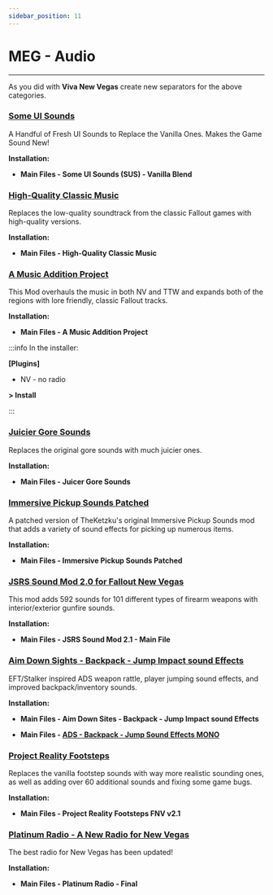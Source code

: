 ```yaml
---
sidebar_position: 11
---
```


# MEG - Audio

---

As you did with **Viva New Vegas** create new separators for the above categories.

### [Some UI Sounds](https://www.nexusmods.com/newvegas/mods/77842)

A Handful of Fresh UI Sounds to Replace the Vanilla Ones. Makes the Game Sound New!

**Installation:**

- **Main Files - Some UI Sounds (SUS) - Vanilla Blend**


### [High-Quality Classic Music](https://www.nexusmods.com/newvegas/mods/72150)

Replaces the low-quality soundtrack from the classic Fallout games with high-quality versions.

**Installation:**

- **Main Files - High-Quality Classic Music**


### [A Music Addition Project](https://www.nexusmods.com/newvegas/mods/78248)

This Mod overhauls the music in both NV and TTW and expands both of the regions with lore friendly, classic Fallout tracks.

**Installation:**

- **Main Files - A Music Addition Project**

:::info In the installer:

**[Plugins]**

- NV - no radio

**> Install**

:::


### [Juicier Gore Sounds](https://www.nexusmods.com/newvegas/mods/78552)

Replaces the original gore sounds with much juicier ones.

**Installation:**

- **Main Files - Juicer Gore Sounds**


### [Immersive Pickup Sounds Patched](https://www.nexusmods.com/newvegas/mods/70552)

A patched version of TheKetzku's original Immersive Pickup Sounds mod that adds a variety of sound effects for picking up numerous items.

**Installation:**

- **Main Files - Immersive Pickup Sounds Patched**


### [JSRS Sound Mod 2.0 for Fallout New Vegas](https://www.nexusmods.com/newvegas/mods/81585)

This mod adds 592 sounds for 101 different types of firearm weapons with interior/exterior gunfire sounds.

**Installation:**

- **Main Files - JSRS Sound Mod 2.1 - Main File**


### [Aim Down Sights - Backpack - Jump Impact sound Effects](https://www.nexusmods.com/newvegas/mods/75334)

EFT/Stalker inspired ADS weapon rattle, player jumping sound effects, and improved backpack/inventory sounds.

**Installation:**

- **Main Files - Aim Down Sites - Backpack - Jump Impact sound Effects**

- **Main Files - [ADS - Backpack - Jump Sound Effects MONO](https://www.nexusmods.com/newvegas/mods/76526?tab=files)**


### [Project Reality Footsteps](https://www.nexusmods.com/newvegas/mods/68430)

Replaces the vanilla footstep sounds with way more realistic sounding ones, as well as adding over 60 additional sounds and fixing some game bugs.

**Installation:**

- **Main Files - Project Reality Footsteps FNV v2.1**


### [Platinum Radio - A New Radio for New Vegas](https://www.nexusmods.com/newvegas/mods/63951)

The best radio for New Vegas has been updated!

**Installation:**

- **Main Files - Platinum Radio - Final**
